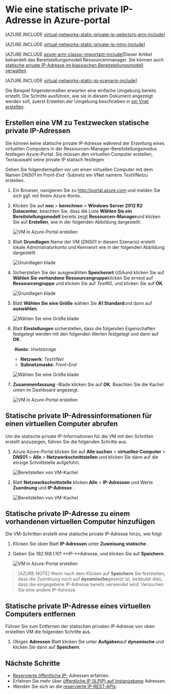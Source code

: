 <properties 
   pageTitle="Wie private Adresse in Azure-Portal mit ARM-Modus | Microsoft Azure"
   description="Grundlegendes zu privaten IP-Adressen (DIPs) und Verwaltung in Azure-Portal mit ARM-Modus"
   services="virtual-network"
   documentationCenter="na"
   authors="jimdial"
   manager="carmonm"
   editor="tysonn"
   tags="azure-resource-manager"
/>
<tags 
   ms.service="virtual-network"
   ms.devlang="na"
   ms.topic="article"
   ms.tgt_pltfrm="na"
   ms.workload="infrastructure-services"
   ms.date="02/04/2016"
   ms.author="jdial" />

# <a name="how-to-set-a-static-private-ip-address-in-the-azure-portal"></a>Wie eine statische private IP-Adresse in Azure-portal

[AZURE.INCLUDE [virtual-networks-static-private-ip-selectors-arm-include](../../includes/virtual-networks-static-private-ip-selectors-arm-include.md)]

[AZURE.INCLUDE [virtual-networks-static-private-ip-intro-include](../../includes/virtual-networks-static-private-ip-intro-include.md)]

[AZURE.INCLUDE [azure-arm-classic-important-include](../../includes/azure-arm-classic-important-include.md)]Dieser Artikel behandelt das Bereitstellungsmodell Ressourcenmanager. Sie können auch [statische private IP-Adresse im klassischen Bereitstellungsmodell verwalten](virtual-networks-static-private-ip-classic-pportal.md).

[AZURE.INCLUDE [virtual-networks-static-ip-scenario-include](../../includes/virtual-networks-static-ip-scenario-include.md)]

Die Beispiel folgendermaßen erwarten eine einfache Umgebung bereits erstellt. Die Schritte ausführen, wie sie in diesem Dokument angezeigt werden soll, zuerst Erstellen der Umgebung beschrieben in [ein Vnet erstellen](virtual-networks-create-vnet-arm-pportal.md).

## <a name="how-to-create-a-vm-for-testing-static-private-ip-addresses"></a>Erstellen eine VM zu Testzwecken statische private IP-Adressen

Sie können keine statische private IP-Adresse während der Erstellung eines virtuellen Computers in der Ressourcen-Manager-Bereitstellungsmodus festlegen Azure-Portal. Sie müssen den virtuellen Computer erstellen, Textauswahl seine private IP statisch festlegen

Gehen Sie folgendermaßen vor um einen virtuellen Computer mit dem Namen *DNS01* im *Front-End* -Subnetz ein VNet namens *TestVNet*zu erstellen.

1. Ein Browser, navigieren Sie zu http://portal.azure.com und melden Sie sich ggf. mit Ihrem Azure-Konto.
2. Klicken Sie auf **neu** > **berechnen** > **Windows Server 2012 R2 Datacenter**, beachten Sie, dass die Liste **Wählen Sie ein Bereitstellungsmodell** bereits zeigt **Ressourcen-Manager**und klicken Sie auf **Erstellen**, wie in der folgenden Abbildung dargestellt.

    ![VM in Azure-Portal erstellen](./media/virtual-networks-static-ip-arm-pportal/figure01.png)

3. Blatt **Grundlagen** Name der VM (*DNS01* in diesem Szenario) erstellt lokale Administratorkonto und Kennwort wie in der folgenden Abbildung dargestellt.

    ![Grundlagen blade](./media/virtual-networks-static-ip-arm-pportal/figure02.png)

4. Sicherstellen Sie der ausgewählten **Speicherort** *USA*und klicken Sie auf **Wählen Sie vorhandene** **Ressourcengruppe**klicken Sie erneut auf **Ressourcengruppe** und klicken Sie auf *TestRG*, und klicken Sie auf **OK**.

    ![Grundlagen blade](./media/virtual-networks-static-ip-arm-pportal/figure03.png)

5. Blatt **Wählen Sie eine Größe** wählen Sie **A1 Standard**und dann auf **auswählen**.

    ![Wählen Sie eine Größe blade](./media/virtual-networks-static-ip-arm-pportal/figure04.png) 

6. Blatt **Einstellungen** sicherstellen, dass die folgenden Eigenschaften festgelegt werden mit den folgenden Werten festgelegt und dann auf **OK**.

    -**Konto**: *Vnetstorage*
    - **Netzwerk**: *TestVNet*
    - **Subnetzmaske**: *Front-End*

    ![Wählen Sie eine Größe blade](./media/virtual-networks-static-ip-arm-pportal/figure05.png)  

7. **Zusammenfassung** -Blade klicken Sie auf **OK**. Beachten Sie die Kachel unten im Dashboard angezeigt.

    ![VM in Azure-Portal erstellen](./media/virtual-networks-static-ip-arm-pportal/figure06.png)

## <a name="how-to-retrieve-static-private-ip-address-information-for-a-vm"></a>Statische private IP-Adressinformationen für einen virtuellen Computer abrufen

Um die statische private IP-Informationen für die VM mit den Schritten erstellt anzuzeigen, führen Sie die folgenden Schritte aus.

1. Azure Azure-Portal klicken Sie auf **Alle suchen** > **virtuellen Computer** > **DNS01** > **Alle** > **Netzwerkschnittstellen** und klicken Sie dann auf die einzige Schnittstelle aufgeführt.

    ![Bereitstellen von VM-Kachel](./media/virtual-networks-static-ip-arm-pportal/figure07.png)

2. Blatt **Netzwerkschnittstelle** klicken **Alle** > **IP-Adressen** und Werte **Zuordnung** und **IP-Adresse** .

    ![Bereitstellen von VM-Kachel](./media/virtual-networks-static-ip-arm-pportal/figure08.png)

## <a name="how-to-add-a-static-private-ip-address-to-an-existing-vm"></a>Statische private IP-Adresse zu einem vorhandenen virtuellen Computer hinzufügen
Die VM-Schritten erstellt eine statische private IP-Adresse hinzu, wie folgt:

1. Klicken Sie oben Blatt **IP-Adressen** unter **Zuweisung** **statische** .
2. Geben Sie *192.168.1.101* **IP-**Adresse, und klicken Sie auf **Speichern**.

    ![VM in Azure-Portal erstellen](./media/virtual-networks-static-ip-arm-pportal/figure09.png)

>[AZURE.NOTE] Wenn nach dem Klicken auf **Speichern** Sie feststellen, dass die Zuordnung noch auf **dynamische**gesetzt ist, bedeutet dies, dass die eingegebene IP-Adresse bereits verwendet wird. Versuchen Sie eine andere IP-Adresse.

## <a name="how-to-remove-a-static-private-ip-address-from-a-vm"></a>Statische private IP-Adresse eines virtuellen Computers entfernen
Führen Sie zum Entfernen der statischen privaten IP-Adresse von oben erstellten VM die folgenden Schritte aus.
    
1. Obigen **Adressen** Blatt klicken Sie unter **Aufgaben**auf **dynamische** und klicken Sie dann auf **Speichern**.

## <a name="next-steps"></a>Nächste Schritte

- [Reservierte öffentliche IP-](virtual-networks-reserved-public-ip.md) Adressen erfahren.
- Erfahren Sie mehr über [öffentliche IP (ILPIP) auf Instanzebene](virtual-networks-instance-level-public-ip.md) Adressen.
- Wenden Sie sich an die [reservierte IP-REST-APIs](https://msdn.microsoft.com/library/azure/dn722420.aspx).